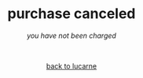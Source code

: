 <style>
body {
	text-align:center;
}
</style>

# purchase canceled
*you have not been charged*

<br/>

[back to lucarne](/lucarne)
